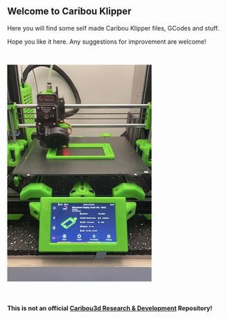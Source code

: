 ## Welcome to Caribou Klipper 

Here you will find some self made Caribou Klipper files, GCodes and stuff.

Hope you like it here. Any suggestions for improvement are welcome!

&nbsp;

<img src="https://github.com/mmuellerphoto/Caribou-Klipper/blob/master/KlipperCar320-I.jpg">

&nbsp;

#### This is **not** an official [Caribou3d Research & Development](https://caribou3d.com/) Repository!
